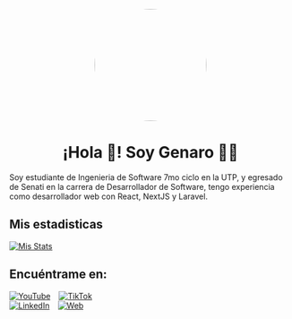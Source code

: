 <p align="center" width="300">
   <img align="center" width="200" src="https://avatars.githubusercontent.com/u/50786070?v=4" style="border-radius: 100%;"/>
   <h1 align="center">¡Hola 👋! Soy Genaro 👨‍💻</h1>
   Soy estudiante de Ingenieria de Software 7mo ciclo en la UTP, y egresado de Senati en la carrera de Desarrollador de Software, tengo experiencia como desarrollador web con      React, NextJS y Laravel.
</p>

## **Mis estadisticas**
[![Mis Stats](https://github-readme-stats.vercel.app/api?username=Genaro-Robles&show_icons=true&locale=es&theme=dark#gh-dark-mode-only)](https://github.com/anuraghazra/github-readme-stats)

## Encuéntrame en:
[![YouTube](https://img.shields.io/badge/YouTube-Rexardev-FF0000?style=for-the-badge&logo=youtube&logoColor=white&labelColor=101010)](https://youtube.com/@rexardev-p9t)
&ensp;
[![TikTok](https://img.shields.io/badge/TikTok-@rexardev-69C9D0?style=for-the-badge&logo=tiktok&logoColor=white&labelColor=101010)](https://tiktok.com/@rexardev)
</br>
[![LinkedIn](https://img.shields.io/badge/LinkedIn-Genaro_Robles-0077B5?style=for-the-badge&logo=linkedin&logoColor=white&labelColor=101010)](https://www.linkedin.com/in/genaro-robles-quintana)
&ensp;
[![Web](https://img.shields.io/badge/Web-Proximamente-14a1f0?style=for-the-badge&logo=dev.to&logoColor=white&labelColor=101010)](https://www.youtube.com/watch?v=dQw4w9WgXcQ)
